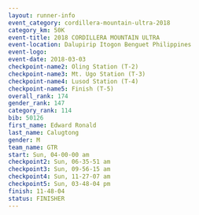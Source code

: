 ```yaml
---
layout: runner-info 
event_category: cordillera-mountain-ultra-2018 
category_km: 50K 
event-title: 2018 CORDILLERA MOUNTAIN ULTRA 
event-location: Dalupirip Itogon Benguet Philippines 
event-logo: 
event-date: 2018-03-03 
checkpoint-name2: Oling Station (T-2) 
checkpoint-name3: Mt. Ugo Station (T-3) 
checkpoint-name4: Lusod Station (T-4) 
checkpoint-name5: Finish (T-5) 
overall_rank: 174
gender_rank: 147
category_rank: 114
bib: 50126
first_name: Edward Ronald
last_name: Calugtong
gender: M
team_name: GTR
start: Sun, 04-00-00 am
checkpoint2: Sun, 06-35-51 am
checkpoint3: Sun, 09-56-15 am
checkpoint4: Sun, 11-27-07 am
checkpoint5: Sun, 03-48-04 pm
finish: 11-48-04
status: FINISHER
---
```

